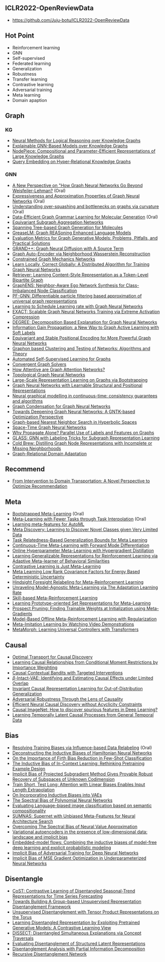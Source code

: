 ## ICLR2022-OpenReviewData
* https://github.com/Juju-botu/ICLR2022-OpenReviewData

## Hot Point
* Reinforcement learning
* GNN
* Self-supervised
* Federated learning
* Generalization
* Robustness
* Transfer learning
* Contrastive learning
* Adversarial training
* Meta learning
* Domain apaption

## Graph

### KG

+ [Neural Methods for Logical Reasoning over Knowledge Graphs](https://openreview.net/pdf?id=tgcAoUVHRIB)
+ [Explainable GNN-Based Models over Knowledge Graphs](https://openreview.net/pdf?id=CrCvGNHAIrz)
+ [NodePiece: Compositional and Parameter-Efficient Representations of Large Knowledge Graphs](https://openreview.net/pdf?id=xMJWUKJnFSw)
+ [Query Embedding on Hyper-Relational Knowledge Graphs](https://openreview.net/pdf?id=4rLw09TgRw9)


### GNN

+ [A New Perspective on "How Graph Neural Networks Go Beyond Weisfeiler-Lehman?](https://openreview.net/pdf?id=uxgg9o7bI_3) (Oral)
+ [Expressiveness and Approximation Properties of Graph Neural Networks](https://openreview.net/pdf?id=wIzUeM3TAU) (Oral)
+ [Understanding over-squashing and bottlenecks on graphs via curvature](https://openreview.net/pdf?id=7UmjRGzp-A) (Oral)
+ [Data-Efficient Graph Grammar Learning for Molecular Generation](https://openreview.net/pdf?id=l4IHywGq6a) (Oral)
+ [Equivariant Subgraph Aggregation Networks](https://openreview.net/pdf?id=dFbKQaRk15w)
+ [Spanning Tree-based Graph Generation for Molecules](https://openreview.net/pdf?id=w60btE_8T2m)
+ [GreaseLM: Graph REASoning Enhanced Language Models](https://openreview.net/pdf?id=41e9o6cQPj)
+ [Evaluation Metrics for Graph Generative Models: Problems, Pitfalls, and Practical Solutions](https://openreview.net/pdf?id=tBtoZYKd9n)
+ [GRAND++: Graph Neural Diffusion with A Source Term](https://openreview.net/pdf?id=EMxu-dzvJk)
+ [Graph Auto-Encoder via Neighborhood Wasserstein Reconstruction](https://openreview.net/pdf?id=ATUh28lnSuW)
+ [Constrained Graph Mechanics Networks](https://openreview.net/pdf?id=SHbhHHfePhP)
+ [Learn Locally, Correct Globally: A Distributed Algorithm for Training Graph Neural Networks](https://openreview.net/pdf?id=FndDxSz3LxQ)
+ [Retriever: Learning Content-Style Representation as a Token-Level Bipartite Graph](https://openreview.net/pdf?id=AXWygMvuT6Q)
+ [GraphENS: Neighbor-Aware Ego Network Synthesis for Class-Imbalanced Node Classification](https://openreview.net/pdf?id=MXEl7i-iru)
+ [PF-GNN: Differentiable particle filtering based approximation of universal graph representations](https://openreview.net/pdf?id=oh4TirnfSem)
+ [Learning to Schedule Learning rate with Graph Neural Networks](https://openreview.net/pdf?id=k7efTb0un9z)
+ [EXACT: Scalable Graph Neural Networks Training via Extreme Activation Compression](https://openreview.net/pdf?id=vkaMaq95_rX)
+ [DEGREE: Decomposition Based Explanation for Graph Neural Networks](https://openreview.net/pdf?id=Ve0Wth3ptT_)
+ [Information Gain Propagation: a New Way to Graph Active Learning with Soft Labels](https://openreview.net/pdf?id=USC0-nvGPK)
+ [Equivariant and Stable Positional Encoding for More Powerful Graph Neural Networks](https://openreview.net/pdf?id=e95i1IHcWj)
+ [Graphon based Clustering and Testing of Networks: Algorithms and Theory](https://openreview.net/pdf?id=sTNHCrIKDQc)
+ [Automated Self-Supervised Learning for Graphs](https://openreview.net/pdf?id=rFbR4Fv-D6-)
+ [Convergent Graph Solvers](https://openreview.net/pdf?id=ItkxLQU01lD)
+ [How Attentive are Graph Attention Networks?](https://openreview.net/pdf?id=F72ximsx7C1)
+ [Topological Graph Neural Networks](https://openreview.net/pdf?id=oxxUMeFwEHd)
+ [Large-Scale Representation Learning on Graphs via Bootstrapping](https://openreview.net/pdf?id=0UXT6PpRpW)
+ [Graph Neural Networks with Learnable Structural and Positional Representations](https://openreview.net/pdf?id=wTTjnvGphYj)
+ [Neural graphical modelling in continuous-time: consistency guarantees and algorithms](https://openreview.net/pdf?id=SsHBkfeRF9L)
+ [Graph Condensation for Graph Neural Networks](https://openreview.net/pdf?id=WLEx3Jo4QaB)
+ [Towards Deepening Graph Neural Networks: A GNTK-based Optimization Perspective](https://openreview.net/pdf?id=tT9t_ZctZRL)
+ [Graph-based Nearest Neighbor Search in Hyperbolic Spaces](https://openreview.net/pdf?id=USIgIY6TNDe)
+ [Space-Time Graph Neural Networks](https://openreview.net/pdf?id=XJiajt89Omg)
+ [Why Propagate Alone? Parallel Use of Labels and Features on Graphs](https://openreview.net/pdf?id=VTNjxbFRKly)
+ [GLASS: GNN with Labeling Tricks for Subgraph Representation Learning](https://openreview.net/pdf?id=XLxhEjKNbXj)
+ [Cold Brew: Distilling Graph Node Representations with Incomplete or Missing Neighborhoods](https://openreview.net/pdf?id=1ugNpm7W6E)
+ [Graph-Relational Domain Adaptation](https://openreview.net/pdf?id=kcwyXtt7yDJ)


## Recommend
+ [From Intervention to Domain Transportation: A Novel Perspective to Optimize Recommendation](https://openreview.net/pdf?id=jT1EwXu-4hj)


## Meta
+ [Bootstrapped Meta-Learning](https://openreview.net/pdf?id=b-ny3x071E5) (Oral)
+ [Meta-Learning with Fewer Tasks through Task Interpolation](https://openreview.net/pdf?id=ajXWF7bVR8d) (Oral)
+ [Learning meta-features for AutoML](https://openreview.net/pdf?id=DTkEfj0Ygb8)
+ [Meta Discovery: Learning to Discover Novel Classes given Very Limited Data](https://openreview.net/pdf?id=MEpKGLsY8f)
+ [Task Relatedness-Based Generalization Bounds for Meta Learning](https://openreview.net/pdf?id=A3HHaEdqAJL)
+ [Continuous-Time Meta-Learning with Forward Mode Differentiation](https://openreview.net/pdf?id=57PipS27Km)
+ [Online Hyperparameter Meta-Learning with Hypergradient Distillation](https://openreview.net/pdf?id=01AMRlen9wJ)
+ [Learning Generalizable Representations for Reinforcement Learning via Adaptive Meta-learner of Behavioral Similarities](https://openreview.net/pdf?id=zBOI9LFpESK)
+ [Contrastive Learning is Just Meta-Learning](https://openreview.net/pdf?id=gICys3ITSmj)
+ [Meta Learning Low Rank Covariance Factors for Energy Based Deterministic Uncertainty](https://openreview.net/pdf?id=GQd7mXSPua)
+ [Hindsight Foresight Relabeling for Meta-Reinforcement Learning](https://openreview.net/pdf?id=P7OVkHEoHOZ)
+ [Unraveling Model-Agnostic Meta-Learning via The Adaptation Learning Rate](https://openreview.net/pdf?id=3rULBvOJ8D2)
+ [Skill-based Meta-Reinforcement Learning](https://openreview.net/pdf?id=jeLW-Fh9bV)
+ [Learning Prototype-oriented Set Representations for Meta-Learning](https://openreview.net/pdf?id=WH6u2SvlLp4)
+ [Prospect Pruning: Finding Trainable Weights at Initialization using Meta-Gradients](https://openreview.net/pdf?id=AIgn9uwfcD1)
+ [Model-Based Offline Meta-Reinforcement Learning with Regularization](https://openreview.net/pdf?id=EBn0uInJZWh)
+ [Meta-Imitation Learning by Watching Video Demonstrations](https://openreview.net/pdf?id=KTPuIsx4pmo)
+ [MetaMorph: Learning Universal Controllers with Transformers](https://openreview.net/pdf?id=Opmqtk_GvYL)




## Causal
+ [Optimal Transport for Causal Discovery](https://openreview.net/pdf?id=qwBK94cP1y)
+ [Learning Causal Relationships from Conditional Moment Restrictions by Importance Weighting](https://openreview.net/pdf?id=7twQI5VnC8)
+ [Causal Contextual Bandits with Targeted Interventions](https://openreview.net/pdf?id=F5Em8ASCosV)
+ [$\beta$-Intact-VAE: Identifying and Estimating Causal Effects under Limited Overlap](https://openreview.net/pdf?id=q7n2RngwOM)
+ [Invariant Causal Representation Learning for Out-of-Distribution Generalization](https://openreview.net/pdf?id=-e4EXDWXnSn)
+ [Adversarial Robustness Through the Lens of Causality](https://openreview.net/pdf?id=cZAi1yWpiXQ)
+ [Efficient Neural Causal Discovery without Acyclicity Constraints](https://openreview.net/pdf?id=eYciPrLuUhG)
+ [Causal ImageNet: How to discover spurious features in Deep Learning?](https://openreview.net/pdf?id=XVPqLyNxSyh)
+ [Learning Temporally Latent Causal Processes from General Temporal Data](https://openreview.net/pdf?id=RDlLMjLJXdq)



## Bias
+ [Resolving Training Biases via Influence-based Data Relabeling](https://openreview.net/pdf?id=EskfH0bwNVn) (Oral)
+ [Deconstructing the Inductive Biases of Hamiltonian Neural Networks](https://openreview.net/pdf?id=EDeVYpT42oS)
+ [On the Importance of Firth Bias Reduction in Few-Shot Classification](https://openreview.net/pdf?id=DNRADop4ksB)
+ [The Inductive Bias of In-Context Learning: Rethinking Pretraining Example Design](https://openreview.net/pdf?id=lnEaqbTJIRz)
+ [Implicit Bias of Projected Subgradient Method Gives Provable Robust Recovery of Subspaces of Unknown Codimension](https://openreview.net/pdf?id=vA7doMdgi75)
+ [Train Short, Test Long: Attention with Linear Biases Enables Input Length Extrapolation](https://openreview.net/pdf?id=R8sQPpGCv0)
+ [On Incorporating Inductive Biases into VAEs](https://openreview.net/pdf?id=nzvbBD_3J-g)
+ [The Spectral Bias of Polynomial Neural Networks](https://openreview.net/pdf?id=P7FLfMLTSEX)
+ [Evaluating Language-biased image classification based on semantic compositionality](https://openreview.net/pdf?id=xNO7OEIcJc6)
+ [SUMNAS: Supernet with Unbiased Meta-Features for Neural Architecture Search](https://openreview.net/pdf?id=Z8FzvVU6_Kj)
+ [Overcoming The Spectral Bias of Neural Value Approximation](https://openreview.net/pdf?id=vIC-xLFuM6)
+ [Variational autoencoders in the presence of low-dimensional data: landscape and implicit bias](https://openreview.net/pdf?id=y_op4lLLaWL)
+ [Embedded-model flows: Combining the inductive biases of model-free deep learning and explicit probabilistic modeling](https://openreview.net/pdf?id=9pEJSVfDbba)
+ [Implicit Bias of Adversarial Training for Deep Neural Networks](https://openreview.net/pdf?id=l8It-0lE5e7)
+ [Implicit Bias of MSE Gradient Optimization in Underparameterized Neural Networks](https://openreview.net/pdf?id=VLgmhQDVBV)




## Disentangle
+ [CoST: Contrastive Learning of Disentangled Seasonal-Trend Representations for Time Series Forecasting](https://openreview.net/pdf?id=PilZY3omXV2)
+ [Towards Building A Group-based Unsupervised Representation Disentanglement Framework](https://openreview.net/pdf?id=YgPqNctmyd)
+ [Unsupervised Disentanglement with Tensor Product Representations on the Torus](https://openreview.net/pdf?id=neqU3HWDgE)
+ [Learning Disentangled Representation by Exploiting Pretrained Generative Models: A Contrastive Learning View](https://openreview.net/pdf?id=j-63FSNcO5a)
+ [DISSECT: Disentangled Simultaneous Explanations via Concept Traversals](https://openreview.net/pdf?id=qY79G8jGsep)
+ [Evaluating Disentanglement of Structured Latent Representations](https://openreview.net/pdf?id=SLz5sZjacp)
+ [Disentanglement Analysis with Partial Information Decomposition](https://openreview.net/pdf?id=pETy-HVvGtt)
+ [Recursive Disentanglement Network](https://openreview.net/pdf?id=CSfcOznpDY)


